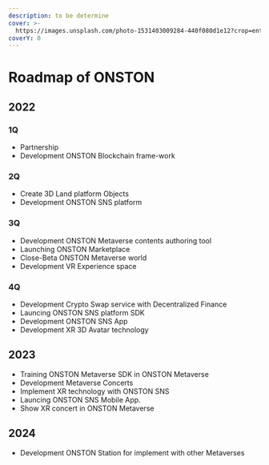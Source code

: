 ```yaml
---
description: to be determine
cover: >-
  https://images.unsplash.com/photo-1531403009284-440f080d1e12?crop=entropy&cs=srgb&fm=jpg&ixid=MnwxOTcwMjR8MHwxfHNlYXJjaHw2fHxyb2FkbWFwfGVufDB8fHx8MTYzOTQxOTI1NQ&ixlib=rb-1.2.1&q=85
coverY: 0
---
```


# Roadmap of ONSTON

## 2022

### 1Q

* Partnership
* Development ONSTON Blockchain frame-work

### 2Q

* Create 3D Land platform Objects
* Development ONSTON SNS platform

### 3Q

* Development ONSTON Metaverse contents authoring tool
* Launching ONSTON Marketplace
* Close-Beta ONSTON Metaverse world
* Development VR Experience space

### 4Q

* Development Crypto Swap service with Decentralized Finance
* Launcing ONSTON SNS platform SDK
* Development ONSTON SNS App
* Development XR 3D Avatar technology

## 2023

* Training ONSTON Metaverse SDK in ONSTON Metaverse
* Development Metaverse Concerts
* Implement XR technology with ONSTON SNS
* Launcing ONSTON SNS Mobile App.
* Show XR concert in ONSTON Metaverse

## 2024

* Development ONSTON Station for implement with other Metaverses
